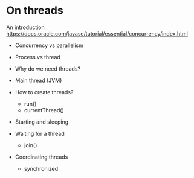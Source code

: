 # On threads

An introduction
https://docs.oracle.com/javase/tutorial/essential/concurrency/index.html 

- Concurrency vs parallelism

- Process vs thread

- Why do we need threads?

- Main thread (JVM)

- How to create threads?

  - run()
  - currentThread()

- Starting and sleeping

- Waiting for a thread
  
  - join()

- Coordinating threads

  - synchronized 

